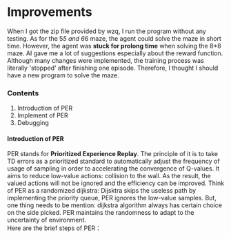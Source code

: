 # Improvements

When I got the zip file provided by wzq, I run the program without any testing. 
As for the 5*5 and 6*6 maze, the agent could solve the maze in short time. However, the agent was **stuck for prolong time** when solving the 8*8 maze.
AI gave me a lot of suggestions especially about the reward function. Although many changes were implemented, the training process was literally 'stopped' after finishing one episode.
Therefore, I thought I should have a new program to solve the maze.

### Contents
1. Introduction of PER
2. Implement of PER
3. Debugging

#### Introduction of PER
PER stands for **Prioritized Experience Replay**. 
The principle of it is to take TD errors as a prioritized standard to automatically adjust the frequency of usage of sampling in order to accelerating the convergence of Q-values.
It aims to reduce low-value actions: collision to the wall. As the result, the valued actions will not be ignored and the efficiency can be improved.
Think of PER as a randomized dijkstra: Dijsktra skips the useless path by implementing the priority queue, PER ignores the low-value samples. But, one thing needs to be mention: dijkstra algorithm always has certain choice on the side picked. PER maintains the randomness to adapt to the uncertainty of environment.\
Here are the brief steps of PER：

